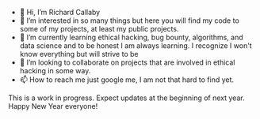 - 👋 Hi, I’m Richard Callaby
- 👀 I’m interested in so many things but here you will find my code to some of my projects, at least my public projects.
- 🌱 I’m currently learning ethical hacking, bug bounty, algorithms, and data science and to be honest I am always learning. I recognize I won't know everything but will strive to be 
- 💞️ I’m looking to collaborate on projects that are involved in ethical hacking in some way.
- 📫 How to reach me just google me, I am not that hard to find yet.


This is a work in progress. Expect updates at the beginning of next year. Happy New Year everyone!

<!---
rcallaby/rcallaby is a ✨ special ✨ repository because its `README.md` (this file) appears on your GitHub profile.
You can click the Preview link to take a look at your changes.
--->
